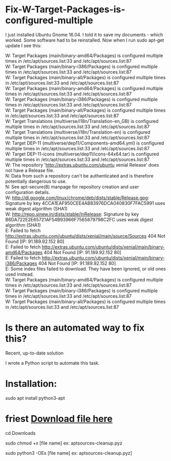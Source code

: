 # Fix-W-Target-Packages-is-configured-multiple

I just installed Ubuntu Gnome 16.04. I told it to save my documents - which worked. Some software had to be reinstalled. Now when I run sudo apt-get update I see this:

W: Target Packages (main/binary-amd64/Packages) is configured multiple times in /etc/apt/sources.list:33 and /etc/apt/sources.list:87<br>
W: Target Packages (main/binary-i386/Packages) is configured multiple times in /etc/apt/sources.list:33 and /etc/apt/sources.list:87<br>
W: Target Packages (main/binary-all/Packages) is configured multiple times in /etc/apt/sources.list:33 and /etc/apt/sources.list:87<br>
W: Target Packages (main/binary-amd64/Packages) is configured multiple times in /etc/apt/sources.list:33 and /etc/apt/sources.list:87<br>
W: Target Packages (main/binary-i386/Packages) is configured multiple times in /etc/apt/sources.list:33 and /etc/apt/sources.list:87<br>
W: Target Packages (main/binary-all/Packages) is configured multiple times in /etc/apt/sources.list:33 and /etc/apt/sources.list:87<br>
W: Target Translations (multiverse/i18n/Translation-en_GB) is configured multiple times in /etc/apt/sources.list:33 and /etc/apt/sources.list:87<br>
W: Target Translations (multiverse/i18n/Translation-en) is configured multiple times in /etc/apt/sources.list:33 and /etc/apt/sources.list:87<br>
W: Target DEP-11 (multiverse/dep11/Components-amd64.yml) is configured multiple times in /etc/apt/sources.list:33 and /etc/apt/sources.list:87<br>
W: Target DEP-11-icons (multiverse/dep11/icons-64x64.tar) is configured multiple times in /etc/apt/sources.list:33 and /etc/apt/sources.list:87<br>
W: The repository 'http://extras.ubuntu.com/ubuntu xenial Release' does not have a Release file.<br>
N: Data from such a repository can't be authenticated and is therefore potentially dangerous to use.<br>
N: See apt-secure(8) manpage for repository creation and user configuration details.<br>
W: http://dl.google.com/linux/chrome/deb/dists/stable/Release.gpg: Signature by key 4CCA1EAF950CEE4AB83976DCA040830F7FAC5991 uses weak digest algorithm (SHA1)<br>
W: http://repo.sinew.in/dists/stable/InRelease: Signature by key B6DA722E2E65721AF54B93966F7565879798C2FC uses weak digest algorithm (SHA1)<br>
E: Failed to fetch http://extras.ubuntu.com/ubuntu/dists/xenial/main/source/Sources  404  Not Found [IP: 91.189.92.152 80]<br>
E: Failed to fetch http://extras.ubuntu.com/ubuntu/dists/xenial/main/binary-amd64/Packages  404  Not Found [IP: 91.189.92.152 80]<br>
E: Failed to fetch http://extras.ubuntu.com/ubuntu/dists/xenial/main/binary-i386/Packages  404  Not Found [IP: 91.189.92.152 80]<br>
E: Some index files failed to download. They have been ignored, or old ones used instead.<br>
W: Target Packages (main/binary-amd64/Packages) is configured multiple times in /etc/apt/sources.list:33 and /etc/apt/sources.list:87<br>
W: Target Packages (main/binary-i386/Packages) is configured multiple times in /etc/apt/sources.list:33 and /etc/apt/sources.list:87<br>
W: Target Packages (main/binary-all/Packages) is configured multiple times in /etc/apt/sources.list:33 and /etc/apt/sources.list:87<br>


# Is there an automated way to fix this?

Recent, up-to-date solution

I wrote a Python script to automate this task.

# Installation:

sudo apt install python3-apt

# friest [Download file here](https://github.com/anonymousproo/Fix-W-Target-Packages-is-configured-multiple/raw/main/aptsources-cleanup.pyz)

cd Downloads

sudo chmod +x [file name] ex: aptsources-cleanup.pyz


sudo python3 -OEs [file name] ex: aptsources-cleanup.pyz]
